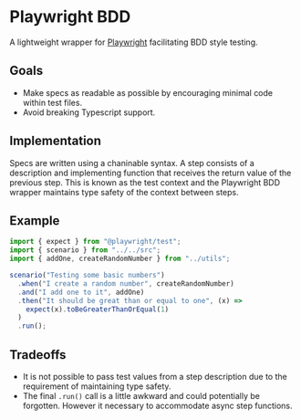 # Playwright BDD

A lightweight wrapper for [Playwright](https://playwright.dev/) facilitating BDD style testing.

## Goals

- Make specs as readable as possible by encouraging minimal code within test files.
- Avoid breaking Typescript support.

## Implementation

Specs are written using a chaninable syntax. A step consists of a description and implementing function that receives the return value of the previous step. This is known as the test context and the Playwright BDD wrapper maintains type safety of the context between steps.

## Example

```typescript
import { expect } from "@playwright/test";
import { scenario } from "../../src";
import { addOne, createRandomNumber } from "../utils";

scenario("Testing some basic numbers")
  .when("I create a random number", createRandomNumber)
  .and("I add one to it", addOne)
  .then("It should be great than or equal to one", (x) =>
    expect(x).toBeGreaterThanOrEqual(1)
  )
  .run();
```

## Tradeoffs

- It is not possible to pass test values from a step description due to the requirement of maintaining type safety.
- The final `.run()` call is a little awkward and could potentially be forgotten. However it necessary to accommodate async step functions.
